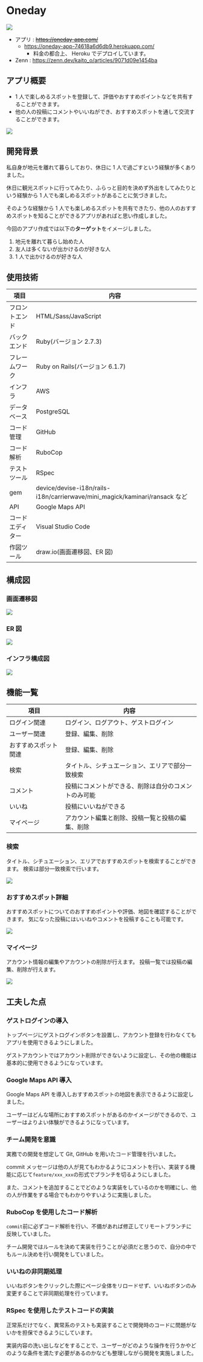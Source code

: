 # Oneday

![](https://storage.googleapis.com/zenn-user-upload/58a37b656f28-20230211.jpg)

- アプリ : ~~https://oneday-app.com/~~
  - https://oneday-app-74618a6d6db9.herokuapp.com/
    - 料金の都合上、 Heroku でデプロイしています。
- Zenn : https://zenn.dev/kaito_o/articles/9071d09e1454ba

## アプリ概要

- 1 人で楽しめるスポットを登録して、評価やおすすめポイントなどを共有することができます。
- 他の人の投稿にコメントやいいねができ、おすすめスポットを通して交流することができます。

![](https://storage.googleapis.com/zenn-user-upload/1fe8464cd02c-20230219.gif)

## 開発背景

私自身が地元を離れて暮らしており、休日に 1 人で過ごすという経験が多くありました。

休日に観光スポットに行ってみたり、ふらっと目的を決めず外出をしてみたりという経験から 1 人でも楽しめるスポットがあることに気づきました。

そのような経験から 1 人でも楽しめるスポットを共有できたり、他の人のおすすめスポットを知ることができるアプリがあればと思い作成しました。

今回のアプリ作成では以下の**ターゲット**をイメージしました。

1. 地元を離れて暮らし始めた人
2. 友人は多くないが出かけるのが好きな人
3. 1 人で出かけるのが好きな人

## 使用技術

| 項目             | 内容                                                                        |
| ---------------- | --------------------------------------------------------------------------- |
| フロントエンド   | HTML/Sass/JavaScript                                                        |
| バックエンド     | Ruby(バージョン 2.7.3)                                                      |
| フレームワーク   | Ruby on Rails(バージョン 6.1.7)                                             |
| インフラ         | AWS                                                                         |
| データベース     | PostgreSQL                                                                  |
| コード管理       | GitHub                                                                      |
| コード解析       | RuboCop                                                                     |
| テストツール     | RSpec                                                                       |
| gem              | device/devise-i18n/rails-i18n/carrierwave/mini_magick/kaminari/ransack など |
| API              | Google Maps API                                                             |
| コードエディター | Visual Studio Code                                                          |
| 作図ツール       | draw.io(画面遷移図、ER 図)                                                  |

## 構成図

### 画面遷移図

![](https://storage.googleapis.com/zenn-user-upload/63fc32fa0056-20230224.png)

### ER 図

![](https://storage.googleapis.com/zenn-user-upload/33933c5ee68c-20230224.png)

### インフラ構成図

![](https://storage.googleapis.com/zenn-user-upload/c9a1af6a61ce-20230503.png)

## 機能一覧

| 項目                 | 内容                                                 |
| -------------------- | ---------------------------------------------------- |
| ログイン関連         | ログイン、ログアウト、ゲストログイン                 |
| ユーザー関連         | 登録、編集、削除                                     |
| おすすめスポット関連 | 登録、編集、削除                                     |
| 検索                 | タイトル、シチュエーション、エリアで部分一致検索     |
| コメント             | 投稿にコメントができる、削除は自分のコメントのみ可能 |
| いいね               | 投稿にいいねができる                                 |
| マイページ           | アカウント編集と削除、投稿一覧と投稿の編集、削除     |

### 検索

タイトル、シチュエーション、エリアでおすすめスポットを検索することができます。
検索は部分一致検索で行います。

![](https://storage.googleapis.com/zenn-user-upload/0624fe92aef2-20230305.gif)

### おすすめスポット詳細

おすすめスポットについてのおすすめポイントや評価、地図を確認することができます。
気になった投稿にはいいねやコメントを投稿することも可能です。

![](https://storage.googleapis.com/zenn-user-upload/ec755c2d5d03-20230305.gif)

### マイページ

アカウント情報の編集やアカウントの削除が行えます。
投稿一覧では投稿の編集、削除が行えます。

![](https://storage.googleapis.com/zenn-user-upload/b5e0c30001b7-20230305.gif)

## 工夫した点

### ゲストログインの導入

トップページにゲストログインボタンを設置し、アカウント登録を行わなくてもアプリを使用できるようにしました。

ゲストアカウントではアカウント削除ができないように設定し、その他の機能は基本的に使用できるようになっています。

### Google Maps API 導入

Google Maps API を導入しおすすめスポットの地図を表示できるように設定しました。

ユーザーはどんな場所におすすめスポットがあるのかイメージができるので、ユーザーはよりよい体験ができるようになっています。

### チーム開発を意識

実務での開発を想定して Git, GitHub を用いたコード管理を行いました。

commit メッセージは他の人が見てもわかるようにコメントを行い、実装する機能に応じて`feature/xxx_xxx`の形式でブランチを切るようにしました。

また、コメントを追加することでどのような実装をしているのかを明確にし、他の人が作業をする場合でもわかりやすいように実施しました。

### RuboCop を使用したコード解析

`commit`前に必ずコード解析を行い、不備があれば修正してリモートブランチに反映していました。

チーム開発ではルールを決めて実装を行うことが必須だと思うので、自分の中でもルール決めを行い開発をしていました。

### いいねの非同期処理

いいねボタンをクリックした際にページ全体をリロードせず、いいねボタンのみ変更することで非同期処理を行っています。

### RSpec を使用したテストコードの実装

正常系だけでなく、異常系のテストも実装することで開発時のコードに問題がないかを担保できるようにしています。

実装内容の洗い出しなどをすることで、ユーザーがどのような操作を行うかやどのような条件を満たす必要があるのかなども整理しながら開発を実施しました。
